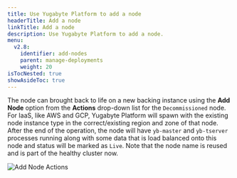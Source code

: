 ```yaml
---
title: Use Yugabyte Platform to add a node
headerTitle: Add a node
linkTitle: Add a node
description: Use Yugabyte Platform to add a node.
menu:
  v2.8:
    identifier: add-nodes
    parent: manage-deployments
    weight: 20
isTocNested: true
showAsideToc: true
---
```


The node can brought back to life on a new backing instance using the **Add Node** option from the **Actions** drop-down list for the `Decommissioned` node. For IaaS, like AWS and GCP, Yugabyte Platform will spawn with the existing node instance type in the correct/existing region and zone of that node. After the end of the operation, the node will have `yb-master` and `yb-tserver` processes running along with some data that is load balanced onto this node and status will be marked as `Live`. Note that the node name is reused and is part of the healthy cluster now.

![Add Node Actions](/images/ee/node-actions-add-node.png)
